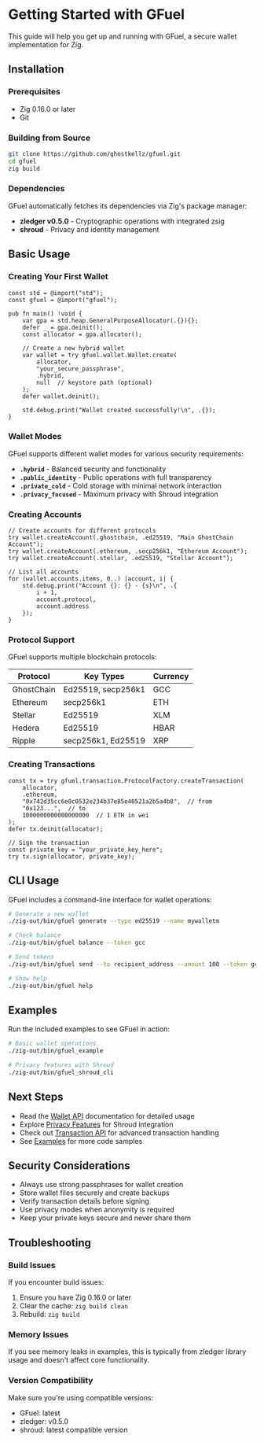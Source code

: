 # Getting Started with GFuel

This guide will help you get up and running with GFuel, a secure wallet implementation for Zig.

## Installation

### Prerequisites

- Zig 0.16.0 or later
- Git

### Building from Source

```bash
git clone https://github.com/ghostkellz/gfuel.git
cd gfuel
zig build
```

### Dependencies

GFuel automatically fetches its dependencies via Zig's package manager:

- **zledger v0.5.0** - Cryptographic operations with integrated zsig
- **shroud** - Privacy and identity management

## Basic Usage

### Creating Your First Wallet

```zig
const std = @import("std");
const gfuel = @import("gfuel");

pub fn main() !void {
    var gpa = std.heap.GeneralPurposeAllocator(.{}){};
    defer _ = gpa.deinit();
    const allocator = gpa.allocator();

    // Create a new hybrid wallet
    var wallet = try gfuel.wallet.Wallet.create(
        allocator,
        "your_secure_passphrase",
        .hybrid,
        null  // keystore path (optional)
    );
    defer wallet.deinit();

    std.debug.print("Wallet created successfully!\n", .{});
}
```

### Wallet Modes

GFuel supports different wallet modes for various security requirements:

- **`.hybrid`** - Balanced security and functionality
- **`.public_identity`** - Public operations with full transparency
- **`.private_cold`** - Cold storage with minimal network interaction
- **`.privacy_focused`** - Maximum privacy with Shroud integration

### Creating Accounts

```zig
// Create accounts for different protocols
try wallet.createAccount(.ghostchain, .ed25519, "Main GhostChain Account");
try wallet.createAccount(.ethereum, .secp256k1, "Ethereum Account");
try wallet.createAccount(.stellar, .ed25519, "Stellar Account");

// List all accounts
for (wallet.accounts.items, 0..) |account, i| {
    std.debug.print("Account {}: {} - {s}\n", .{
        i + 1,
        account.protocol,
        account.address
    });
}
```

### Protocol Support

GFuel supports multiple blockchain protocols:

| Protocol | Key Types | Currency |
|----------|-----------|----------|
| GhostChain | Ed25519, secp256k1 | GCC |
| Ethereum | secp256k1 | ETH |
| Stellar | Ed25519 | XLM |
| Hedera | Ed25519 | HBAR |
| Ripple | secp256k1, Ed25519 | XRP |

### Creating Transactions

```zig
const tx = try gfuel.transaction.ProtocolFactory.createTransaction(
    allocator,
    .ethereum,
    "0x742d35cc6e0c0532e234b37e85e40521a2b5a4b8",  // from
    "0x123...",  // to
    1000000000000000000  // 1 ETH in wei
);
defer tx.deinit(allocator);

// Sign the transaction
const private_key = "your_private_key_here";
try tx.sign(allocator, private_key);
```

## CLI Usage

GFuel includes a command-line interface for wallet operations:

```bash
# Generate a new wallet
./zig-out/bin/gfuel generate --type ed25519 --name mywalletm

# Check balance
./zig-out/bin/gfuel balance --token gcc

# Send tokens
./zig-out/bin/gfuel send --to recipient_address --amount 100 --token gcc

# Show help
./zig-out/bin/gfuel help
```

## Examples

Run the included examples to see GFuel in action:

```bash
# Basic wallet operations
./zig-out/bin/gfuel_example

# Privacy features with Shroud
./zig-out/bin/gfuel_shroud_cli
```

## Next Steps

- Read the [Wallet API](wallet-api.md) documentation for detailed usage
- Explore [Privacy Features](privacy.md) for Shroud integration
- Check out [Transaction API](transaction-api.md) for advanced transaction handling
- See [Examples](examples.md) for more code samples

## Security Considerations

- Always use strong passphrases for wallet creation
- Store wallet files securely and create backups
- Verify transaction details before signing
- Use privacy modes when anonymity is required
- Keep your private keys secure and never share them

## Troubleshooting

### Build Issues

If you encounter build issues:

1. Ensure you have Zig 0.16.0 or later
2. Clear the cache: `zig build clean`
3. Rebuild: `zig build`

### Memory Issues

If you see memory leaks in examples, this is typically from zledger library usage and doesn't affect core functionality.

### Version Compatibility

Make sure you're using compatible versions:
- GFuel: latest
- zledger: v0.5.0
- shroud: latest compatible version
